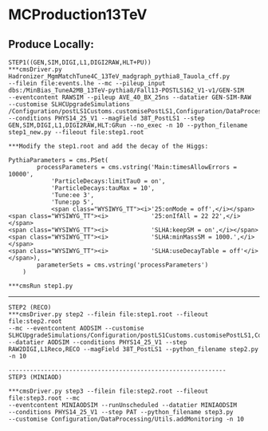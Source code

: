 # MCProduction13TeV

Produce Locally:
-----------------------------------------------------
    STEP1((GEN,SIM,DIGI,L1,DIGI2RAW,HLT+PU))
    ***cmsDriver.py Hadronizer_MgmMatchTune4C_13TeV_madgraph_pythia8_Tauola_cff.py 
    --filein file:events.lhe --mc --pileup_input 
    dbs:/MinBias_TuneA2MB_13TeV-pythia8/Fall13-POSTLS162_V1-v1/GEN-SIM 
    --eventcontent RAWSIM --pileup AVE_40_BX_25ns --datatier GEN-SIM-RAW
    --customise SLHCUpgradeSimulations /Configuration/postLS1Customs.customisePostLS1,Configuration/DataProcessing/Utils.addMonitoring --conditions PHYS14_25_V1 --magField 38T_PostLS1 --step GEN,SIM,DIGI,L1,DIGI2RAW,HLT:GRun --no_exec -n 10 --python_filename step1_new.py --fileout file:step1.root
    
    ***Modify the step1.root and add the decay of the Higgs:

    PythiaParameters = cms.PSet(
            processParameters = cms.vstring('Main:timesAllowErrors = 10000',
                'ParticleDecays:limitTau0 = on',
                'ParticleDecays:tauMax = 10',
                'Tune:ee 3',
                'Tune:pp 5',
                <span class="WYSIWYG_TT"><i>'25:onMode = off',</i></span>
    <span class="WYSIWYG_TT"><i>            '25:onIfAll = 22 22',</i></span>
    <span class="WYSIWYG_TT"><i>            'SLHA:keepSM = on',</i></span>
    <span class="WYSIWYG_TT"><i>            'SLHA:minMassSM = 1000.',</i></span>
    <span class="WYSIWYG_TT"><i>            'SLHA:useDecayTable = off'</i></span>),
            parameterSets = cms.vstring('processParameters')
        )

    ***cmsRun step1.py 
    
   -------------------------------------------------------------
 
    STEP2 (RECO)
    ***cmsDriver.py step2 --filein file:step1.root --fileout file:step2.root 
    --mc --eventcontent AODSIM --customise 
    SLHCUpgradeSimulations/Configuration/postLS1Customs.customisePostLS1,Configuration/DataProcessing/Utils.addMonitoring --datatier AODSIM --conditions PHYS14_25_V1 --step RAW2DIGI,L1Reco,RECO --magField 38T_PostLS1 --python_filename step2.py -n 10 

    -------------------------------------------------------------
    STEP3 (MINIAOD) 
    
    ***cmsDriver.py step3 --filein file:step2.root --fileout file:step3.root --mc
    --eventcontent MINIAODSIM --runUnscheduled --datatier MINIAODSIM 
    --conditions PHYS14_25_V1 --step PAT --python_filename step3.py 
    --customise Configuration/DataProcessing/Utils.addMonitoring -n 10 

